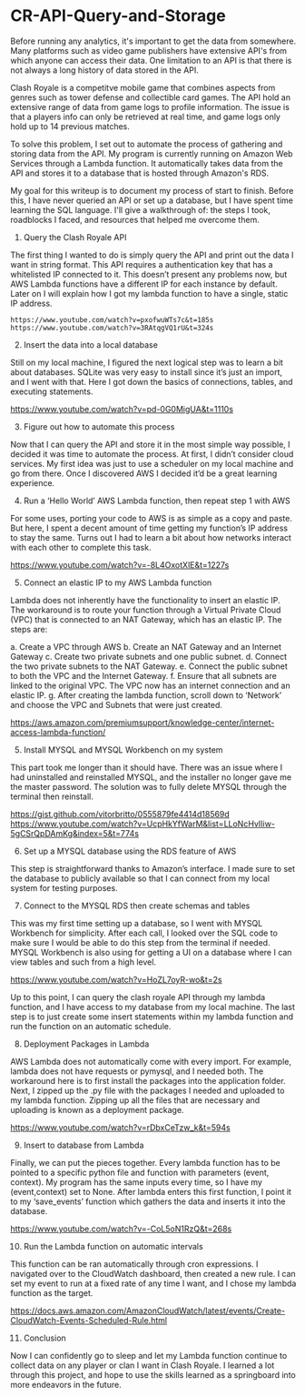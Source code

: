 # CR-API-Query-and-Storage

Before running any analytics, it's important to get the data from somewhere. Many platforms such as video game publishers have extensive API's from which anyone can access their data. One limitation to an API is that there is not always a long history of data stored in the API.

Clash Royale is a competitve mobile game that combines aspects from genres such as tower defense and collectible card games. The API hold an extensive range of data from game logs to profile information. The issue is that a players info can only be retrieved at real time, and game logs only hold up to 14 previous matches.

To solve this problem, I set out to automate the process of gathering and storing data from the API. My program is currently running on Amazon Web Services through a Lambda function. It automatically takes data from the API and stores it to a database that is hosted through Amazon's RDS.

My goal for this writeup is to document my process of start to finish. Before this, I have never queried an API or set up a database, but I have spent time learning the SQL language. I'll give a walkthrough of: the steps I took, roadblocks I faced, and resources that helped me overcome them.

1. Query the Clash Royale API

The first thing I wanted to do is simply query the API and print out the data I want in string format. This API requires a authentication key that has a whitelisted IP connected to it. This doesn’t present any problems now, but AWS Lambda functions have a different IP for each instance by default. Later on I will explain how I got my lambda function to have a single, static IP address.

    https://www.youtube.com/watch?v=pxofwuWTs7c&t=185s
    https://www.youtube.com/watch?v=3RAtqgVQ1rU&t=324s

2.  Insert the data into a local database

Still on my local machine, I figured the next logical step was to learn a bit about databases. SQLite was very easy to install since it’s just an import, and I went with that. Here I got down the basics of connections, tables, and executing statements.

https://www.youtube.com/watch?v=pd-0G0MigUA&t=1110s

3. Figure out how to automate this process

Now that I can query the API and store it in the most simple way possible, I decided it was time to automate the process. At first, I didn’t consider cloud services. My first idea was just to use a scheduler on my local machine and go from there. Once I discovered AWS I decided it’d be a great learning experience.

4. Run a ‘Hello World’ AWS Lambda function, then repeat step 1 with AWS

For some uses, porting your code to AWS is as simple as a copy and paste. But here, I spent a decent amount of time getting my function’s IP address to stay the same. Turns out I had to learn a bit about how networks interact with each other to complete this task.

https://www.youtube.com/watch?v=-8L4OxotXlE&t=1227s

5. Connect an elastic IP to my AWS Lambda function

Lambda does not inherently have the functionality to insert an elastic IP. The workaround is to route your function through a Virtual Private Cloud (VPC) that is connected to an NAT Gateway, which has an elastic IP. The steps are:

a.	Create a VPC through AWS
b.	Create an NAT Gateway and an Internet Gateway
c.	Create two private subnets and one public subnet.
d.	Connect the two private subnets to the NAT Gateway.
e.	Connect the public subnet to both the VPC and the Internet Gateway.
f.	Ensure that all subnets are linked to the original VPC. The VPC now has an internet connection and an elastic IP.
g.	After creating the lambda function, scroll down to ‘Network’ and choose the VPC and Subnets that were just created.

https://aws.amazon.com/premiumsupport/knowledge-center/internet-access-lambda-function/

5. Install MYSQL and MYSQL Workbench on my system

This part took me longer than it should have. There was an issue where I had uninstalled and reinstalled MYSQL, and the installer no longer gave me the master password. The solution was to fully delete MYSQL through the terminal then reinstall.

https://gist.github.com/vitorbritto/0555879fe4414d18569d
https://www.youtube.com/watch?v=UcpHkYfWarM&list=LLoNcHvIIiw-5gCSrQpDAmKg&index=5&t=774s

6. Set up a MYSQL database using the RDS feature of AWS

This step is straightforward thanks to Amazon’s interface. I made sure to set the database to publicly available so that I can connect from my local system for testing purposes.

7. Connect to the MYSQL RDS then create schemas and tables

This was my first time setting up a database, so I went with MYSQL Workbench for simplicity. After each call, I looked over the SQL code to make sure I would be able to do this step from the terminal if needed. MYSQL Workbench is also using for getting a UI on a database where I can view tables and such from a high level.

https://www.youtube.com/watch?v=HoZL7oyR-wo&t=2s

Up to this point, I can query the clash royale API through my lambda function, and I have access to my database from my local machine. The last step is to just create some insert statements within my lambda function and run the function on an automatic schedule.

8. Deployment Packages in Lambda

AWS Lambda does not automatically come with every import. For example, lambda does not have requests or pymysql, and I needed both. The workaround here is to first install the packages into the application folder. Next, I zipped up the .py file with the packages I needed and uploaded to my lambda function. Zipping up all the files that are necessary and uploading is known as a deployment package.

https://www.youtube.com/watch?v=rDbxCeTzw_k&t=594s

9. Insert to database from Lambda

Finally, we can put the pieces together. Every lambda function has to be pointed to a specific python file and function with parameters (event, context). My program has the same inputs every time, so I have my (event,context) set to None. After lambda enters this first function, I point it to my ‘save_events’ function which gathers the data and inserts it into the database.

https://www.youtube.com/watch?v=-CoL5oN1RzQ&t=268s

10. Run the Lambda function on automatic intervals

This function can be ran automatically through cron expressions. I navigated over to the CloudWatch dashboard, then created a new rule. I can set my event to run at a fixed rate of any time I want, and I chose my lambda function as the target.

https://docs.aws.amazon.com/AmazonCloudWatch/latest/events/Create-CloudWatch-Events-Scheduled-Rule.html

11. Conclusion

Now I can confidently go to sleep and let my Lambda function continue to collect data on any player or clan I want in Clash Royale. I learned a lot through this project, and hope to use the skills learned as a springboard into more endeavors in the future. 
